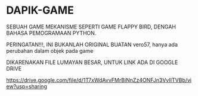 # DAPIK-GAME


SEBUAH GAME MEKANISME SEPERTI GAME FLAPPY BIRD, DENGAH BAHASA PEMOGRAMAAN PYTHON.

PERINGATAN!!!, INI BUKANLAH ORIGINAL BUATAN vero57, hanya ada perubahan dalam objek pada game


DIKARENAKAN FILE LUMAYAN BESAR, UNTUK LINK ADA DI GOOGLE DRIVE

https://drive.google.com/file/d/1T7xWdAvvFMrBiNnZz4ONFJn3VvIITVBb/view?usp=sharing
